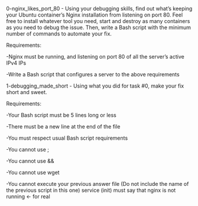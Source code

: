 0-nginx_likes_port_80 - Using your debugging skills, find out what’s keeping your Ubuntu container’s Nginx installation from listening on port 80. Feel free to install whatever tool you need, start and destroy as many containers as you need to debug the issue. Then, write a Bash script with the minimum number of commands to automate your fix.

Requirements:

-Nginx must be running, and listening on port 80 of all the server’s active IPv4 IPs

-Write a Bash script that configures a server to the above requirements

1-debugging_made_short - Using what you did for task #0, make your fix short and sweet.

Requirements:

-Your Bash script must be 5 lines long or less

-There must be a new line at the end of the file

-You must respect usual Bash script requirements

-You cannot use ;

-You cannot use &&

-You cannot use wget

-You cannot execute your previous answer file (Do not include the name of the previous script in this one)
service (init) must say that nginx is not running ← for real
